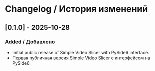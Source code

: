 # Changelog / История изменений

## [0.1.0] - 2025-10-28
### Added / Добавлено
- Initial public release of Simple Video Slicer with PySide6 interface.
- Первая публичная версия Simple Video Slicer с интерфейсом на PySide6.
